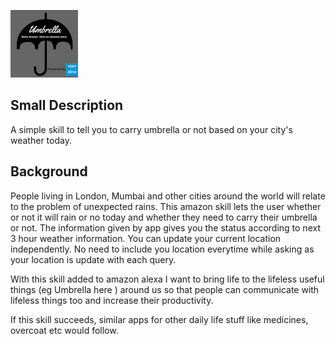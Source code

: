 

![Icon](Small-icon.png "Umbrella takerx")


## Small Description
A simple skill to tell you to carry umbrella or not based on your city's weather today.


## Background
People living in London, Mumbai and other cities around the world will relate to the problem of unexpected rains. This amazon skill lets the user whether or not it will rain or no today and whether they need to carry their umbrella or not. The information given by app gives you the status according to next 3 hour weather information.
You can update your current location independently. No need to include you location everytime while asking as your location is update with each query.

With this skill added to amazon alexa I want to bring life to the lifeless useful things (eg Umbrella here ) around us so that people can communicate with lifeless things too and increase their productivity.

If this skill succeeds, similar apps for other daily life stuff like medicines, overcoat etc would follow.

